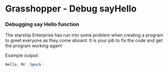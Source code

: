 # Grasshopper - Debug sayHello

### Debugging say Hello function

The starship Enterprise has run into some problem when creating a program to greet everyone as they come aboard. It is
your job to fix the code and get the program working again!

Example output:

```java
Hello, Mr. Spock
```
